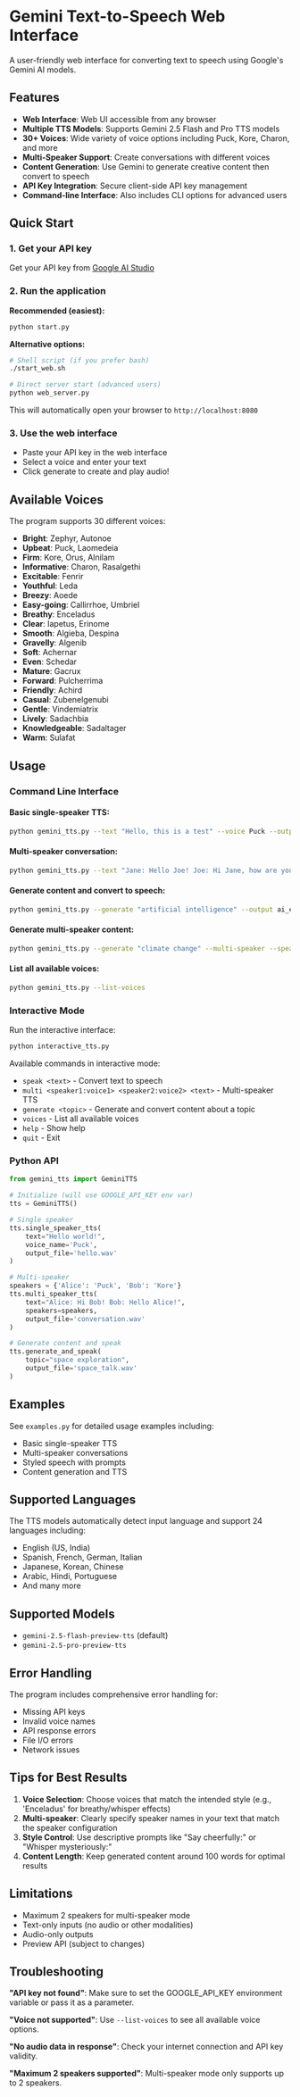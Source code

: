# Gemini Text-to-Speech Web Interface

A user-friendly web interface for converting text to speech using Google's Gemini AI models.

## Features

- **Web Interface**: Web UI accessible from any browser
- **Multiple TTS Models**: Supports Gemini 2.5 Flash and Pro TTS models
- **30+ Voices**: Wide variety of voice options including Puck, Kore, Charon, and more
- **Multi-Speaker Support**: Create conversations with different voices
- **Content Generation**: Use Gemini to generate creative content then convert to speech
- **API Key Integration**: Secure client-side API key management
- **Command-line Interface**: Also includes CLI options for advanced users

## Quick Start

### 1. Get your API key
Get your API key from [Google AI Studio](https://aistudio.google.com/app/apikey)

### 2. Run the application

**Recommended (easiest):**
```bash
python start.py
```

**Alternative options:**
```bash
# Shell script (if you prefer bash)
./start_web.sh

# Direct server start (advanced users)
python web_server.py
```

This will automatically open your browser to `http://localhost:8080`

### 3. Use the web interface
- Paste your API key in the web interface
- Select a voice and enter your text
- Click generate to create and play audio!

## Available Voices

The program supports 30 different voices:

- **Bright**: Zephyr, Autonoe
- **Upbeat**: Puck, Laomedeia  
- **Firm**: Kore, Orus, Alnilam
- **Informative**: Charon, Rasalgethi
- **Excitable**: Fenrir
- **Youthful**: Leda
- **Breezy**: Aoede
- **Easy-going**: Callirrhoe, Umbriel
- **Breathy**: Enceladus
- **Clear**: Iapetus, Erinome
- **Smooth**: Algieba, Despina
- **Gravelly**: Algenib
- **Soft**: Achernar
- **Even**: Schedar
- **Mature**: Gacrux
- **Forward**: Pulcherrima
- **Friendly**: Achird
- **Casual**: Zubenelgenubi
- **Gentle**: Vindemiatrix
- **Lively**: Sadachbia
- **Knowledgeable**: Sadaltager
- **Warm**: Sulafat

## Usage

### Command Line Interface

#### Basic single-speaker TTS:
```bash
python gemini_tts.py --text "Hello, this is a test" --voice Puck --output hello.wav
```

#### Multi-speaker conversation:
```bash
python gemini_tts.py --text "Jane: Hello Joe! Joe: Hi Jane, how are you?" --multi-speaker --speakers "Jane:Kore" "Joe:Puck" --output conversation.wav
```

#### Generate content and convert to speech:
```bash
python gemini_tts.py --generate "artificial intelligence" --output ai_explanation.wav
```

#### Generate multi-speaker content:
```bash
python gemini_tts.py --generate "climate change" --multi-speaker --speakers "Dr.Smith:Charon" "Sarah:Leda" --output climate_discussion.wav
```

#### List all available voices:
```bash
python gemini_tts.py --list-voices
```

### Interactive Mode

Run the interactive interface:
```bash
python interactive_tts.py
```

Available commands in interactive mode:
- `speak <text>` - Convert text to speech
- `multi <speaker1:voice1> <speaker2:voice2> <text>` - Multi-speaker TTS
- `generate <topic>` - Generate and convert content about a topic
- `voices` - List all available voices
- `help` - Show help
- `quit` - Exit

### Python API

```python
from gemini_tts import GeminiTTS

# Initialize (will use GOOGLE_API_KEY env var)
tts = GeminiTTS()

# Single speaker
tts.single_speaker_tts(
    text="Hello world!",
    voice_name='Puck',
    output_file='hello.wav'
)

# Multi-speaker
speakers = {'Alice': 'Puck', 'Bob': 'Kore'}
tts.multi_speaker_tts(
    text="Alice: Hi Bob! Bob: Hello Alice!",
    speakers=speakers,
    output_file='conversation.wav'
)

# Generate content and speak
tts.generate_and_speak(
    topic="space exploration",
    output_file='space_talk.wav'
)
```

## Examples

See `examples.py` for detailed usage examples including:
- Basic single-speaker TTS
- Multi-speaker conversations
- Styled speech with prompts
- Content generation and TTS

## Supported Languages

The TTS models automatically detect input language and support 24 languages including:
- English (US, India)
- Spanish, French, German, Italian
- Japanese, Korean, Chinese
- Arabic, Hindi, Portuguese
- And many more

## Supported Models

- `gemini-2.5-flash-preview-tts` (default)
- `gemini-2.5-pro-preview-tts`

## Error Handling

The program includes comprehensive error handling for:
- Missing API keys
- Invalid voice names
- API response errors
- File I/O errors
- Network issues

## Tips for Best Results

1. **Voice Selection**: Choose voices that match the intended style (e.g., 'Enceladus' for breathy/whisper effects)
2. **Multi-speaker**: Clearly specify speaker names in your text that match the speaker configuration
3. **Style Control**: Use descriptive prompts like "Say cheerfully:" or "Whisper mysteriously:"
4. **Content Length**: Keep generated content around 100 words for optimal results

## Limitations

- Maximum 2 speakers for multi-speaker mode
- Text-only inputs (no audio or other modalities)
- Audio-only outputs
- Preview API (subject to changes)

## Troubleshooting

**"API key not found"**: Make sure to set the GOOGLE_API_KEY environment variable or pass it as a parameter.

**"Voice not supported"**: Use `--list-voices` to see all available voice options.

**"No audio data in response"**: Check your internet connection and API key validity.

**"Maximum 2 speakers supported"**: Multi-speaker mode only supports up to 2 speakers.
